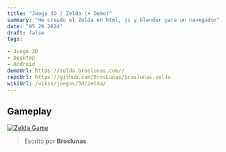 ```yaml
---
title: "Juego 3D | Zelda (+ Demo)"
summary: "He creado el Zelda en html, js y blender para un navegador"
date: "05 29 2024"
draft: false
tags:

- Juego 3D
- Desktop
- Android
demoUrl: https://zelda.broslunas.com//
repoUrl: https://github.com/BrosLunas/broslunas-zelda
wikiUrl: /wikis/juegos/3d/zelda/
---
```


## Gameplay
[![Zelda Game](https://assets.broslunas.com/games/zelda.png)](https://assets.broslunas.com/gameplay/zelda.mp4)

> Escrito por **Broslunas**